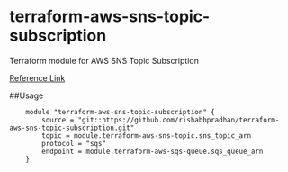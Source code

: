 # terraform-aws-sns-topic-subscription
Terraform module for AWS SNS Topic Subscription

[Reference Link](https://registry.terraform.io/providers/hashicorp/aws/latest/docs/resources/sns_topic_subscription)


##Usage
```
    module "terraform-aws-sns-topic-subscription" {
        source = "git::https://github.com/rishabhpradhan/terraform-aws-sns-topic-subscription.git"
        topic = module.terraform-aws-sns-topic.sns_topic_arn
        protocol = "sqs"
        endpoint = module.terraform-aws-sqs-queue.sqs_queue_arn
    }
 ```
